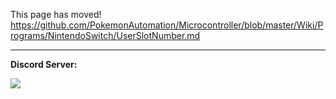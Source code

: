 This page has moved! https://github.com/PokemonAutomation/Microcontroller/blob/master/Wiki/Programs/NintendoSwitch/UserSlotNumber.md

<hr>

**Discord Server:** 

[<img src="https://canary.discordapp.com/api/guilds/695809740428673034/widget.png?style=banner2">](https://discord.gg/cQ4gWxN)


